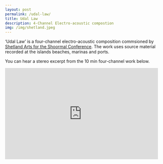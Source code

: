 ```yaml
---
layout: post
permalink: /udal-law/
title: Udal Law
description: 4-Channel Electro-acoustic compostion
img: /img/shetland.jpeg
---
```


‘Udal Law’ is a four-channel electro-acoustic composition commsioned by [Shetland Arts for the Shoormal Conference](https://www.shetlandarts.org/our-work/commissions/shoormal-conference-commissions/martin-disley). The work uses source material recorded at the islands beaches, marinas and ports.

You can hear a stereo excerpt from the 10 min four-channel work below.

<iframe width="100%" height="300" scrolling="no" frameborder="no" allow="autoplay" src="https://w.soundcloud.com/player/?url=https%3A//api.soundcloud.com/tracks/743818729%3Fsecret_token%3Ds-XC9E5&color=%23ff5500&auto_play=false&hide_related=false&show_comments=true&show_user=true&show_reposts=false&show_teaser=true&visual=true"></iframe>

